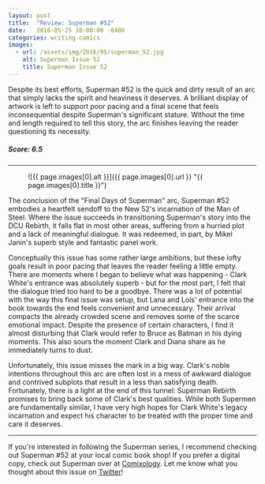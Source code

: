 ```yaml
---
layout: post
title:  "Review: Superman #52"
date:   2016-05-25 10:00:00 -0400
categories: writing comics
images:
  - url: /assets/img/2016/05/superman_52.jpg
    alt: Superman Issue 52
    title: Superman Issue 52
---
```

Despite its best efforts, Superman #52 is the quick and dirty result of an arc that simply lacks the spirit and heaviness it deserves. A brilliant display of artwork is left to support poor pacing and a final scene that feels inconsequential despite Superman's significant stature. Without the time and length required to tell this story, the arc finishes leaving the reader questioning its necessity.

<h5 class="ta-center">Score: 6.5</h5>

<hr>

<figure markdown="1">
![{{ page.images[0].alt }}]({{ page.images[0].url }} "{{ page.images[0].title }}")
</figure>

The conclusion of the "Final Days of Superman" arc, Superman #52 embodies a heartfelt sendoff to the New 52's incarnation of the Man of Steel. Where the issue succeeds in transitioning Superman's story into the DCU Rebirth, it falls flat in most other areas, suffering from a hurried plot and a lack of meaningful dialogue. It was redeemed, in part, by Mikel Janin's superb style and fantastic panel work.

Conceptually this issue has some rather large ambitions, but these lofty goals result in poor pacing that leaves the reader feeling a little empty. There are moments where I began to believe what was happening - Clark White's entrance was absolutely superb - but for the most part, I felt that the dialogue tried too hard to be a goodbye. There was a lot of potential with the way this final issue was setup, but Lana and Lois' entrance into the book towards the end feels convenient and unnecessary. Their arrival compacts the already crowded scene and removes some of the scarce emotional impact. Despite the presence of certain characters, I find it almost disturbing that Clark would refer to Bruce as Batman in his dying moments. This also sours the moment Clark and Diana share as he immediately turns to dust.

Unfortunately, this issue misses the mark in a big way. Clark's noble intentions throughout this arc are often lost in a mess of awkward dialogue and contrived subplots that result in a less than satisfying death. Fortunately, there is a light at the end of this tunnel: Superman Rebirth promises to bring back some of Clark's best qualities. While both Supermen are fundamentally similar, I have very high hopes for Clark White's legacy incarnation and expect his character to be treated with the proper time and care it deserves.

<hr>

If you're interested in following the Superman series, I recommend checking out Superman #52 at your local comic book shop! If you prefer a digital copy, check out Superman over at  [Comixology](//www.comixology.com/Superman-2011/comics-series/6638?ref=Y29taWMvdmlldy9kZXNrdG9wL2JyZWFkY3J1bWJz). Let me know what you thought about this issue on [Twitter](//twitter.com/joshdrink)!
